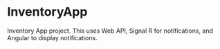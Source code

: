 # InventoryApp
Inventory App project.  This uses Web API, Signal R for  notifications, and Angular to display notifications.  
